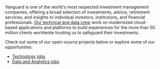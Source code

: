 Vanguard is one of the world's most respected investment management companies, offering a broad selection of investments, advice, retirement services, and insights to individual investors, institutions, and financial professionals. [Our technical and data crew](https://www.youtube.com/watch?v=3Qu-wbfrJCc) work on modernized cloud-based applications and platforms to build experiences for the more than 50 million clients worldwide trusting us to safeguard their investments.
 
Check out some of our open-source projects below or explore some of our opportunities.

- [Technology jobs](https://www.vanguardjobs.com/our-teams/technology/)
- [Data and Analytics jobs](https://www.vanguardjobs.com/our-teams/data-analytics/)